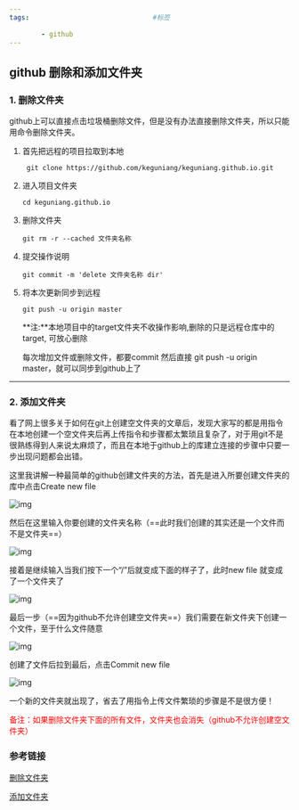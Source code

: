 ```yaml
---
tags:                               #标签
    
        - github
---
```

## github 删除和添加文件夹

### 1. 删除文件夹

github上可以直接点击垃圾桶删除文件，但是没有办法直接删除文件夹，所以只能用命令删除文件夹。

1. 首先把远程的项目拉取到本地

   ```shell
    git clone https://github.com/keguniang/keguniang.github.io.git
   ```

2. 进入项目文件夹

   ```shell
   cd keguniang.github.io
   ```

3. 删除文件夹

   ```shell
   git rm -r --cached 文件夹名称
   ```

4. 提交操作说明

   ```shell
   git commit -m 'delete 文件夹名称 dir'
   ```

5. 将本次更新同步到远程

   ```shell
   git push -u origin master
   ```

   **注:**本地项目中的target文件夹不收操作影响,删除的只是远程仓库中的target, 可放心删除

   每次增加文件或删除文件，都要commit 然后直接 git push -u origin master，就可以同步到github上了

---



### 2. 添加文件夹

看了网上很多关于如何在git上创建空文件夹的文章后，发现大家写的都是用指令在本地创建一个空文件夹后再上传指令和步骤都太繁琐且复杂了，对于用git不是很熟练得到人来说太麻烦了，而且在本地于github上的库建立连接的步骤中只要一步出现问题都会出错。

这里我讲解一种最简单的github创建文件夹的方法，首先是进入所要创建文件夹的库中点击Create new file

![img](http://img2018.cnblogs.com/blog/1169746/201810/1169746-20181004173143707-1257953413.png)

然后在这里输入你要创建的文件夹名称（==此时我们创建的其实还是一个文件而不是文件夹==）

![img](http://img2018.cnblogs.com/blog/1169746/201810/1169746-20181004173331528-409966845.png)

接着是继续输入当我们按下一个“/”后就变成下面的样子了，此时new file 就变成了一个文件夹了

![img](http://img2018.cnblogs.com/blog/1169746/201810/1169746-20181004173649895-305444671.png)

最后一步（==因为github不允许创建空文件夹==）我们需要在新文件夹下创建一个文件，至于什么文件随意

![img](http://img2018.cnblogs.com/blog/1169746/201810/1169746-20181004173453717-1495322841.png)

创建了文件后拉到最后，点击Commit new file

![img](http://img2018.cnblogs.com/blog/1169746/201810/1169746-20181004173843803-1756199013.png)

一个新的文件夹就出现了，省去了用指令上传文件繁琐的步骤是不是很方便！

<font color='red'>备注：如果删除文件夹下面的所有文件，文件夹也会消失（github不允许创建空文件夹）</font>

### 参考链接

[删除文件夹](http://www.cnblogs.com/kingchan/p/9256704.html)

[添加文件夹](http://www.cnblogs.com/wuyepeng/p/9742690.html)
